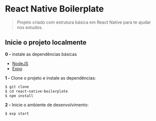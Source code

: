 # React Native Boilerplate

> Projeto criado com estrutura básica em React Native para te ajudar nos estudos.

## Inicie o projeto localmente

**0 -** instale as dependências básicas

- [NodeJS](https://nodejs.org/en/)
- [Expo](https://docs.expo.io/versions/v18.0.0/guides/exp-cli.html)

**1 -** Clone o projeto e instale as dependências:

```sh
$ git clone 
$ cd react-native-boilerplate
$ npm install
```
  
**2 -** Inicie o ambiente de desenvolvimento:

```sh
$ exp start
```